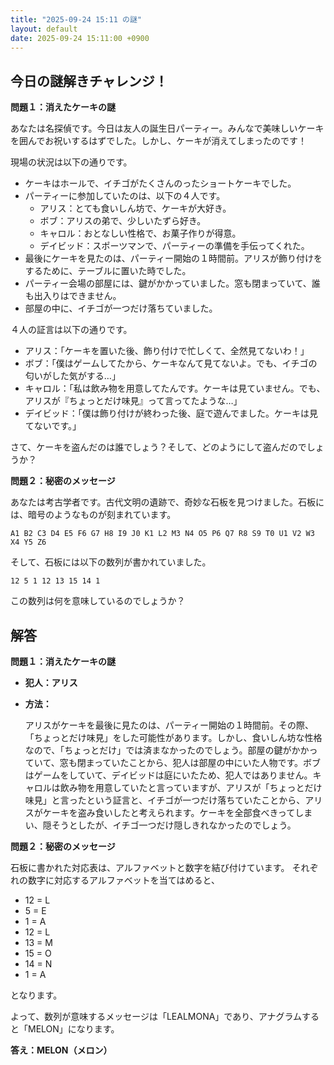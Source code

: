 ```yaml
---
title: "2025-09-24 15:11 の謎"
layout: default
date: 2025-09-24 15:11:00 +0900
---
```

## 今日の謎解きチャレンジ！

**問題１：消えたケーキの謎**

あなたは名探偵です。今日は友人の誕生日パーティー。みんなで美味しいケーキを囲んでお祝いするはずでした。しかし、ケーキが消えてしまったのです！

現場の状況は以下の通りです。

*   ケーキはホールで、イチゴがたくさんのったショートケーキでした。
*   パーティーに参加していたのは、以下の４人です。
    *   アリス：とても食いしん坊で、ケーキが大好き。
    *   ボブ：アリスの弟で、少しいたずら好き。
    *   キャロル：おとなしい性格で、お菓子作りが得意。
    *   デイビッド：スポーツマンで、パーティーの準備を手伝ってくれた。
*   最後にケーキを見たのは、パーティー開始の１時間前。アリスが飾り付けをするために、テーブルに置いた時でした。
*   パーティー会場の部屋には、鍵がかかっていました。窓も閉まっていて、誰も出入りはできません。
*   部屋の中に、イチゴが一つだけ落ちていました。

４人の証言は以下の通りです。

*   アリス：「ケーキを置いた後、飾り付けで忙しくて、全然見てないわ！」
*   ボブ：「僕はゲームしてたから、ケーキなんて見てないよ。でも、イチゴの匂いがした気がする…」
*   キャロル：「私は飲み物を用意してたんです。ケーキは見ていません。でも、アリスが『ちょっとだけ味見』って言ってたような…」
*   デイビッド：「僕は飾り付けが終わった後、庭で遊んでました。ケーキは見てないです。」

さて、ケーキを盗んだのは誰でしょう？そして、どのようにして盗んだのでしょうか？

**問題２：秘密のメッセージ**

あなたは考古学者です。古代文明の遺跡で、奇妙な石板を見つけました。石板には、暗号のようなものが刻まれています。

`A1 B2 C3 D4 E5 F6 G7 H8 I9 J0 K1 L2 M3 N4 O5 P6 Q7 R8 S9 T0 U1 V2 W3 X4 Y5 Z6`

そして、石板には以下の数列が書かれていました。

`12 5 1 12 13 15 14 1`

この数列は何を意味しているのでしょうか？

## 解答

**問題１：消えたケーキの謎**

*   **犯人：アリス**
*   **方法：**

    アリスがケーキを最後に見たのは、パーティー開始の１時間前。その際、「ちょっとだけ味見」をした可能性があります。しかし、食いしん坊な性格なので、「ちょっとだけ」では済まなかったのでしょう。部屋の鍵がかかっていて、窓も閉まっていたことから、犯人は部屋の中にいた人物です。ボブはゲームをしていて、デイビッドは庭にいたため、犯人ではありません。キャロルは飲み物を用意していたと言っていますが、アリスが「ちょっとだけ味見」と言ったという証言と、イチゴが一つだけ落ちていたことから、アリスがケーキを盗み食いしたと考えられます。ケーキを全部食べきってしまい、隠そうとしたが、イチゴ一つだけ隠しきれなかったのでしょう。

**問題２：秘密のメッセージ**

石板に書かれた対応表は、アルファベットと数字を結び付けています。
それぞれの数字に対応するアルファベットを当てはめると、

*   12 = L
*   5 = E
*   1 = A
*   12 = L
*   13 = M
*   15 = O
*   14 = N
*   1 = A

となります。

よって、数列が意味するメッセージは「LEALMONA」であり、アナグラムすると「MELON」になります。

**答え：MELON（メロン）**
